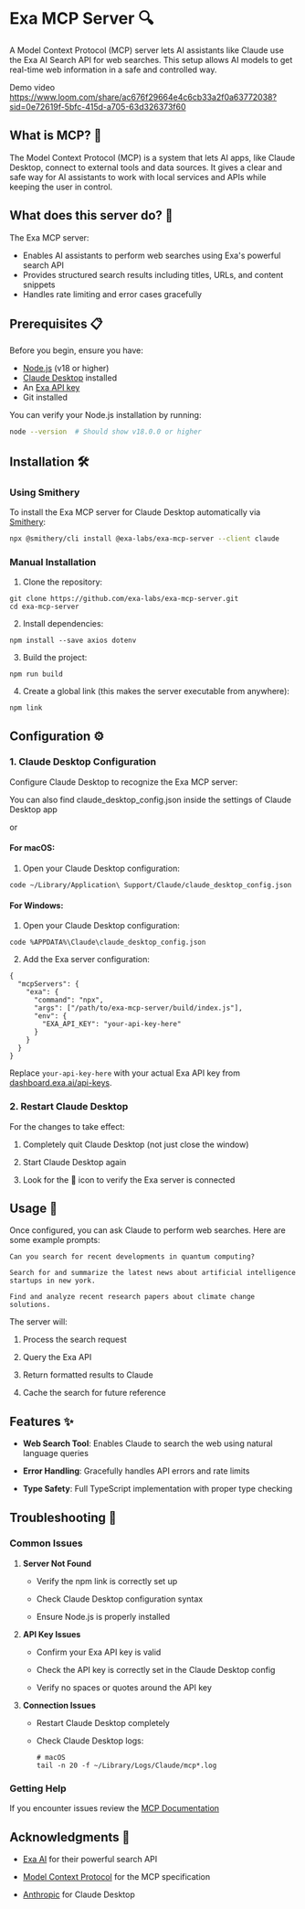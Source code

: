 # Exa MCP Server 🔍

A Model Context Protocol (MCP) server lets AI assistants like Claude use the Exa AI Search API for web searches. This setup allows AI models to get real-time web information in a safe and controlled way.

Demo video https://www.loom.com/share/ac676f29664e4c6cb33a2f0a63772038?sid=0e72619f-5bfc-415d-a705-63d326373f60

## What is MCP? 🤔

The Model Context Protocol (MCP) is a system that lets AI apps, like Claude Desktop, connect to external tools and data sources. It gives a clear and safe way for AI assistants to work with local services and APIs while keeping the user in control.

## What does this server do? 🚀

The Exa MCP server:
- Enables AI assistants to perform web searches using Exa's powerful search API
- Provides structured search results including titles, URLs, and content snippets
- Handles rate limiting and error cases gracefully


## Prerequisites 📋

Before you begin, ensure you have:

- [Node.js](https://nodejs.org/) (v18 or higher)
- [Claude Desktop](https://claude.ai/download) installed
- An [Exa API key](https://dashboard.exa.ai/api-keys)
- Git installed

You can verify your Node.js installation by running:
```bash
node --version  # Should show v18.0.0 or higher
````

## Installation 🛠️

### Using Smithery

To install the Exa MCP server for Claude Desktop automatically via [Smithery](https://smithery.ai/protocol/@exa-labs/exa-mcp-server):

```bash
npx @smithery/cli install @exa-labs/exa-mcp-server --client claude
```

### Manual Installation

1.  Clone the repository:
    

```
git clone https://github.com/exa-labs/exa-mcp-server.git
cd exa-mcp-server
```

2.  Install dependencies:
    

```
npm install --save axios dotenv
```

3.  Build the project:
    

```
npm run build
```

4.  Create a global link (this makes the server executable from anywhere):
    

```
npm link
```

## Configuration ⚙️

### 1. Claude Desktop Configuration

Configure Claude Desktop to recognize the Exa MCP server:

You can also find claude_desktop_config.json inside the settings of Claude Desktop app

or

#### For macOS:

1.  Open your Claude Desktop configuration:
    

```
code ~/Library/Application\ Support/Claude/claude_desktop_config.json
```

#### For Windows:

1.  Open your Claude Desktop configuration:
    

```
code %APPDATA%\Claude\claude_desktop_config.json
```


2.  Add the Exa server configuration:
    

```
{
  "mcpServers": {
    "exa": {
      "command": "npx",
      "args": ["/path/to/exa-mcp-server/build/index.js"],
      "env": {
        "EXA_API_KEY": "your-api-key-here"
      }
    }
  }
}
```

Replace `your-api-key-here` with your actual Exa API key from [dashboard.exa.ai/api-keys](https://dashboard.exa.ai/api-keys).

### 2. Restart Claude Desktop

For the changes to take effect:

1.  Completely quit Claude Desktop (not just close the window)
    
2.  Start Claude Desktop again
    
3.  Look for the 🔌 icon to verify the Exa server is connected
    

## Usage 🎯

Once configured, you can ask Claude to perform web searches. Here are some example prompts:

```
Can you search for recent developments in quantum computing?
```

```
Search for and summarize the latest news about artificial intelligence startups in new york.
```

```
Find and analyze recent research papers about climate change solutions.
```

The server will:

1.  Process the search request
    
2.  Query the Exa API
    
3.  Return formatted results to Claude
    
4.  Cache the search for future reference
    

## Features ✨

*   **Web Search Tool**: Enables Claude to search the web using natural language queries
    
*   **Error Handling**: Gracefully handles API errors and rate limits
    
*   **Type Safety**: Full TypeScript implementation with proper type checking
    

## Troubleshooting 🔧

### Common Issues

1.  **Server Not Found**
    
    *   Verify the npm link is correctly set up
        
    *   Check Claude Desktop configuration syntax
        
    *   Ensure Node.js is properly installed
        
2.  **API Key Issues**
    
    *   Confirm your Exa API key is valid
        
    *   Check the API key is correctly set in the Claude Desktop config
        
    *   Verify no spaces or quotes around the API key
        
3.  **Connection Issues**
    
    *   Restart Claude Desktop completely
        
    *   Check Claude Desktop logs:
        
        ```
        # macOS
        tail -n 20 -f ~/Library/Logs/Claude/mcp*.log
        ```
        

### Getting Help

If you encounter issues review the [MCP Documentation](https://modelcontextprotocol.io)
    
    


## Acknowledgments 🙏

*   [Exa AI](https://exa.ai) for their powerful search API
    
*   [Model Context Protocol](https://modelcontextprotocol.io) for the MCP specification
    
*   [Anthropic](https://anthropic.com) for Claude Desktop
    
